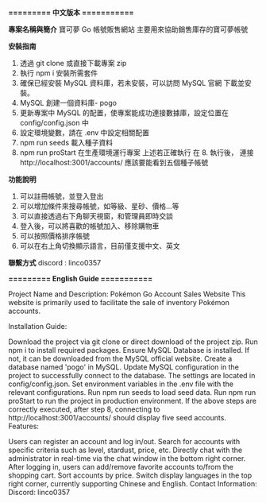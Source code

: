 ****========= 中文版本 ===========****

**專案名稱與簡介**
寶可夢 Go 帳號販售網站
主要用來協助銷售庫存的寶可夢帳號

**安裝指南**
1.  透過 git clone 或直接下載專案 zip
2.  執行 npm i 安裝所需套件
3.  確保已經安裝 MySQL 資料庫，若未安裝，可以訪問 MySQL 官網 下載並安裝。
4.  MySQL 創建一個資料庫- pogo
5.  更新專案中 MySQL 的配置，使專案能成功連接數據庫，設定位置在 config/config.json 中
6.  設定環境變數，請在 .env 中設定相關配置
7.  npm run seeds 載入種子資料
8.  npm run proStart 在生產環境運行專案
上述若正確執行
在 8. 執行後， 連接 http://localhost:3001/accounts/
應該要能看到五個種子帳號

**功能說明**
1. 可以註冊帳號，並登入登出
2. 可以增加條件來搜尋帳號，如等級、星砂、價格...等
3. 可以直接透過右下角聊天視窗，和管理員即時交談
4. 登入後，可以將喜歡的帳號加入、移除購物車
5. 可以按照價格排序帳號
6. 可以在右上角切換顯示語言，目前僅支援中文、英文

**聯繫方式**
discord : linco0357

****========= English Guide ===========****

Project Name and Description:
Pokémon Go Account Sales Website
This website is primarily used to facilitate the sale of inventory Pokémon accounts.

Installation Guide:

Download the project via git clone or direct download of the project zip.
Run npm i to install required packages.
Ensure MySQL Database is installed. If not, it can be downloaded from the MySQL official website.
Create a database named 'pogo' in MySQL.
Update MySQL configuration in the project to successfully connect to the database. The settings are located in config/config.json.
Set environment variables in the .env file with the relevant configurations.
Run npm run seeds to load seed data.
Run npm run proStart to run the project in production environment.
If the above steps are correctly executed, after step 8, connecting to http://localhost:3001/accounts/ should display five seed accounts.
Features:

Users can register an account and log in/out.
Search for accounts with specific criteria such as level, stardust, price, etc.
Directly chat with the administrator in real-time via the chat window in the bottom right corner.
After logging in, users can add/remove favorite accounts to/from the shopping cart.
Sort accounts by price.
Switch display languages in the top right corner, currently supporting Chinese and English.
Contact Information:
Discord: linco0357

